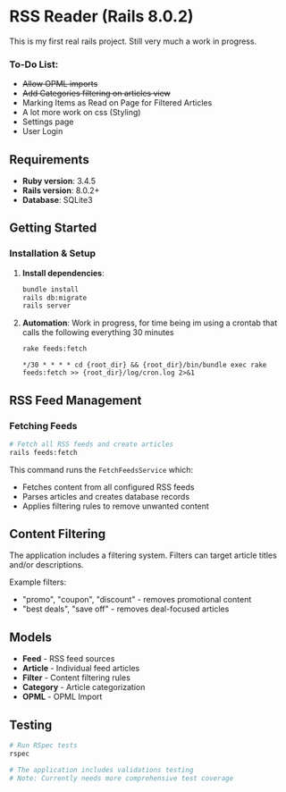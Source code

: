 # RSS Reader (Rails 8.0.2)

This is my first real rails project. Still very much a work in progress.

### To-Do List:
 - ~~Allow OPML imports~~
 - ~~Add Categories filtering on articles view~~
 - Marking Items as Read on Page for Filtered Articles
 - A lot more work on css (Styling)
 - Settings page
 - User Login


## Requirements
- **Ruby version**: 3.4.5
- **Rails version**: 8.0.2+
- **Database**: SQLite3


## Getting Started

### Installation & Setup

1. **Install dependencies**:
   ```bash
   bundle install
   rails db:migrate
   rails server
   ```
2. **Automation**:
   Work in progress, for time being im using a crontab that calls the following everything 30 minutes
   ```bash
   rake feeds:fetch
   ```

   ```crontab
   */30 * * * * cd {root_dir} && {root_dir}/bin/bundle exec rake feeds:fetch >> {root_dir}/log/cron.log 2>&1
   ```


## RSS Feed Management

### Fetching Feeds

```bash
# Fetch all RSS feeds and create articles
rails feeds:fetch
```

This command runs the `FetchFeedsService` which:
- Fetches content from all configured RSS feeds
- Parses articles and creates database records
- Applies filtering rules to remove unwanted content

## Content Filtering

The application includes a filtering system. Filters can target article titles and/or descriptions.

Example filters:
- "promo", "coupon", "discount" - removes promotional content
- "best deals", "save off" - removes deal-focused articles

## Models

- **Feed** - RSS feed sources
- **Article** - Individual feed articles
- **Filter** - Content filtering rules
- **Category** - Article categorization
- **OPML** - OPML Import

## Testing

```bash
# Run RSpec tests
rspec

# The application includes validations testing
# Note: Currently needs more comprehensive test coverage
```